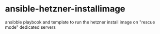 # ansible-hetzner-installimage
ansibble playbook and template to run the hetzner install image on "rescue mode" dedicated servers
